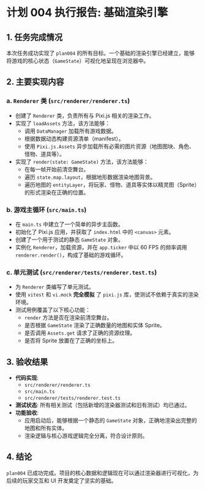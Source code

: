 # 计划 004 执行报告: 基础渲染引擎

## 1. 任务完成情况

本次任务成功实现了 `plan004` 的所有目标。一个基础的渲染引擎已经建立，能够将游戏的核心状态（`GameState`）可视化地呈现在浏览器中。

## 2. 主要实现内容

### a. `Renderer` 类 (`src/renderer/renderer.ts`)

- 创建了 `Renderer` 类，负责所有与 Pixi.js 相关的渲染工作。
- 实现了 `loadAssets` 方法，该方法能够：
    - 调用 `DataManager` 加载所有游戏数据。
    - 根据数据动态构建资源清单（manifest）。
    - 使用 `Pixi.js.Assets` 异步加载所有必需的图片资源（地图图块、角色、怪物、道具等）。
- 实现了 `render(state: GameState)` 方法，该方法能够：
    - 在每一帧开始前清空舞台。
    - 遍历 `state.map.layout`，根据地形数据渲染地图背景。
    - 遍历地图的 `entityLayer`，将玩家、怪物、道具等实体以精灵图（Sprite）的形式渲染在正确的位置。

### b. 游戏主循环 (`src/main.ts`)

- 在 `main.ts` 中建立了一个简单的异步主函数。
- 初始化了 Pixi.js 应用，并获取了 `index.html` 中的 `<canvas>` 元素。
- 创建了一个用于测试的静态 `GameState` 对象。
- 实例化 `Renderer`，加载资源，并在 `app.ticker` 中以 60 FPS 的频率调用 `renderer.render()`，构成了基础的游戏循环。

### c. 单元测试 (`src/renderer/tests/renderer.test.ts`)

- 为 `Renderer` 类编写了单元测试。
- 使用 `vitest` 和 `vi.mock` **完全模拟** 了 `pixi.js` 库，使测试不依赖于真实的渲染环境。
- 测试用例覆盖了以下核心功能：
    - `render` 方法是否在渲染前清空舞台。
    - 是否根据 `GameState` 渲染了正确数量的地图和实体 Sprite。
    - 是否调用 `Assets.get` 请求了正确的资源纹理。
    - 是否将 Sprite 放置在了正确的坐标上。

## 3. 验收结果

- **代码实现**:
    - `src/renderer/renderer.ts`
    - `src/main.ts`
    - `src/renderer/tests/renderer.test.ts`
- **测试状态**: 所有相关测试（包括新增的渲染器测试和旧有测试）均已通过。
- **功能验收**:
    - 应用启动后，能够根据一个静态的 `GameState` 对象，正确地渲染出完整的地图和所有实体。
    - 渲染逻辑与核心游戏逻辑完全分离，符合设计原则。

## 4. 结论

`plan004` 已成功完成。项目的核心数据和逻辑现在可以通过渲染器进行可视化，为后续的玩家交互和 UI 开发奠定了坚实的基础。
